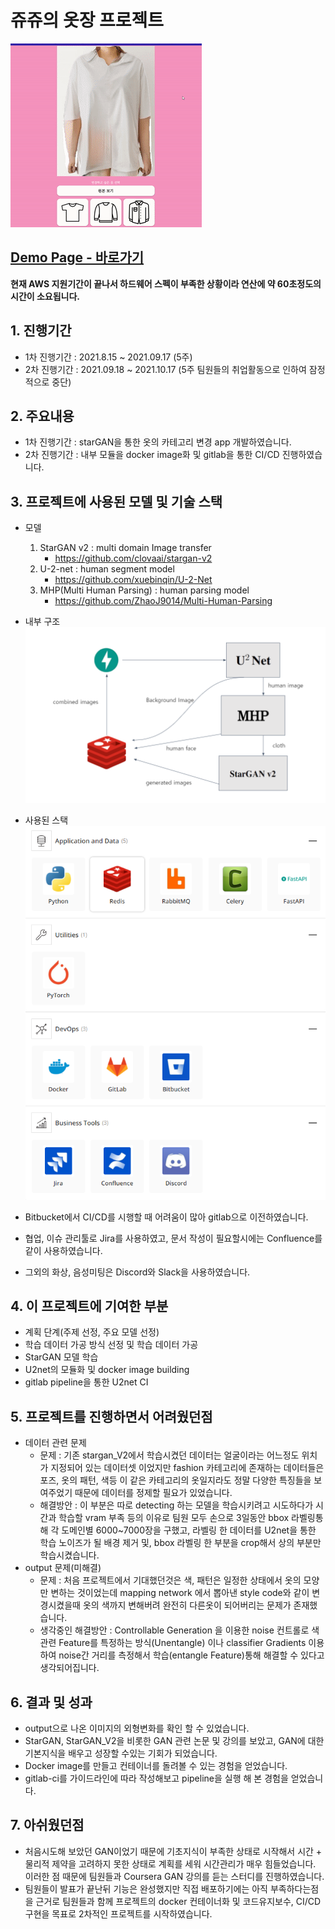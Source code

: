 # 쥬쥬의 옷장 프로젝트

![](./image/cut.gif)

## [Demo Page - 바로가기](https://frida.rora.es/)
**현재 AWS 지원기간이 끝나서 하드웨어 스펙이 부족한 상황이라 연산에 약 60초정도의 시간이 소요됩니다.**
## 1. 진행기간
* 1차 진행기간 : 2021.8.15 ~ 2021.09.17 (5주)
* 2차 진행기간 : 2021.09.18 ~ 2021.10.17 (5주 팀원들의 취업활동으로 인하여 잠정적으로 중단)
## 2. 주요내용
* 1차 진행기간 : starGAN을 통한 옷의 카테고리 변경 app 개발하였습니다.
* 2차 진행기간 : 내부 모듈을 docker image화 및 gitlab을 통한 CI/CD 진행하였습니다.
## 3. 프로젝트에 사용된 모델 및 기술 스택 
* 모델
  1. StarGAN v2 : multi domain Image transfer
     * https://github.com/clovaai/stargan-v2
  2. U-2-net : human segment model
     * https://github.com/xuebinqin/U-2-Net
  3. MHP(Multi Human Parsing) : human parsing model
     * https://github.com/ZhaoJ9014/Multi-Human-Parsing  
* 내부 구조
![](./image/models.PNG)

* 사용된 스택  
![](./image/stack.PNG)
* Bitbucket에서 CI/CD를 시행할 때 어려움이 많아 gitlab으로 이전하였습니다.
* 협업, 이슈 관리툴로 Jira를 사용하였고, 문서 작성이 필요할시에는 Confluence를 같이 사용하였습니다.
* 그외의 화상, 음성미팅은 Discord와 Slack을 사용하였습니다.
## 4. 이 프로젝트에 기여한 부분
* 계획 단계(주제 선정, 주요 모델 선정)
* 학습 데이터 가공 방식 선정 및 학습 데이터 가공 
* StarGAN 모델 학습
* U2net의 모듈화 및 docker image building
* gitlab pipeline을 통한 U2net CI
## 5. 프로젝트를 진행하면서 어려웠던점
* 데이터 관련 문제
  * 문제 : 기존 stargan_V2에서 학습시켰던 데이터는 얼굴이라는 어느정도 위치가 지정되어 있는 데이터셋 이었지만 fashion 카테고리에 존재하는 데이터들은 포즈, 옷의 패턴, 색등 이 같은 카테고리의 옷일지라도 정말 다양한 특징들을 보여주었기 때문에 데이터를 정제할 필요가 있었습니다.
  * 해결방안 : 이 부분은 따로 detecting 하는 모델을 학습시키려고 시도하다가 시간과 학습할 vram 부족 등의 이유로 팀원 모두 손으로 3일동안 bbox 라벨링통해 각 도메인별 6000~7000장을 구했고, 라벨링 한 데이터를 U2net을 통한 학습 노이즈가 될 배경 제거 및, bbox 라벨링 한 부분을 crop해서 상의 부분만 학습시켰습니다.
* output 문제(미해결)
  * 문제 : 처음 프로젝트에서 기대했던것은 색, 패턴은 일정한 상태에서 옷의 모양만 변하는 것이었는데 mapping network 에서 뽑아낸 style code와 같이 변경시켰을때 옷의 색까지 변해버려 완전히 다른옷이 되어버리는 문제가 존재했습니다.
  * 생각중인 해결방안 : Controllable Generation 을 이용한 noise 컨트롤로 색관련 Feature를 특정하는 방식(Unentangle) 이나 classifier Gradients 이용하여 noise간 거리를 측정해서 학습(entangle Feature)통해 해결할 수 있다고 생각되어집니다.
## 6. 결과 및 성과
* output으로 나온 이미지의 외형변화를 확인 할 수 있었습니다.
* StarGAN, StarGAN_V2을 비롯한 GAN 관련 논문 및 강의를 보았고, GAN에 대한 기본지식을 배우고 성장할 수있는 기회가 되었습니다.
* Docker image를 만들고 컨테이너를 돌려볼 수 있는 경험을 얻었습니다.
* gitlab-ci를 가이드라인에 따라 작성해보고 pipeline을 실행 해 본 경험을 얻었습니다.
## 7. 아쉬웠던점
* 처음시도해 보았던 GAN이었기 때문에 기초지식이 부족한 상태로 시작해서 시간 + 물리적 제약을 고려하지 못한 상태로 계획를 세워 시간관리가 매우 힘들었습니다. 이러한 점 때문에 팀원들과 Coursera GAN 강의를 듣는 스터디를 진행하였습니다. 
* 팀원들이 발표가 끝난뒤 기능은 완성했지만 직접 배포하기에는 아직 부족하다는점을 근거로 팀원들과 함께 프로젝트의 docker 컨테이너화 및 코드유지보수, CI/CD구현을 목표로 2차적인 프로젝트를 시작하였습니다.